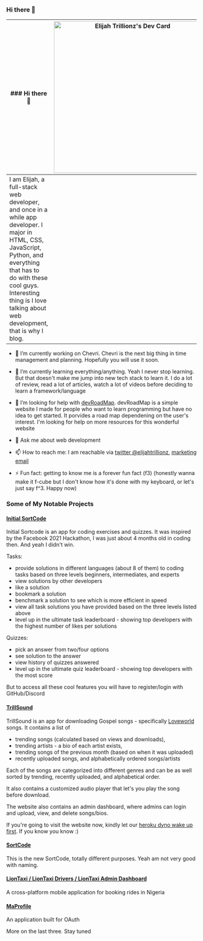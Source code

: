 ### Hi there 👋

| ### Hi there 👋                                                                                                                                                                                                                                           | <a href="https://app.daily.dev/elijahtrillionz"><img src="https://api.daily.dev/devcards/1e82f983d632449cb917301ce2959d07.png?r=zr7" width="400" alt="Elijah Trillionz's Dev Card"/></a> |
|----------------------------------------------------------------------------------------------------------------------------------------------------------------------------------------------------------------------------------------------------------|------------------------------------------------------------------------------------------------------------------------------------------------------------------------------------------|
| I am Elijah, a full-stack web developer, and once in a while app developer. I major in HTML, CSS, JavaScript, Python, and everything that has to do with these cool guys. Interesting thing is I love talking about web development, that is why I blog. |                                                                                                                                                                                          |

- 🔭 I’m currently working on Chevri. Chevri is the next big thing in time management and planning. Hopefully you will use it soon.

- 🌱 I’m currently learning everything/anything. Yeah I never stop learning. But that doesn't make me jump into new tech stack to learn it. I do a lot of review, read a lot of articles, watch a lot of videos before deciding to learn a framework/language

- 🤔 I’m looking for help with [devRoadMap](https://devroadmap.vercel.app). devRoadMap is a simple website I made for people who want to learn programming but have no idea to get started. It porvides a road map dependening on the user's interest. I'm looking for help on more resources for this wonderful website

- 💬 Ask me about web development

- 📫 How to reach me: I am reachable via [twitter @elijahtrillionz](https://twitter.com/elijahtrillionz), [marketing email](mailto:onlinedailyblog@gmail.com)

- ⚡ Fun fact: getting to know me is a forever fun fact (f3) (honestly wanna make it f-cube but I don't know how it's done with my keyboard, or let's just say f^3. Happy now)

### Some of My Notable Projects

#### [Initial SortCode](https://initial-sortcode.vercel.app/)

Initial Sortcode is an app for coding exercises and quizzes. It was inspired by the Facebook 2021 Hackathon, I was just about 4 months old in coding then. And yeah I didn't win.

Tasks:

- provide solutions in different languages (about 8 of them) to coding tasks based on three levels beginners, intermediates, and experts
- view solutions by other developers
- like a solution
- bookmark a solution
- benchmark a solution to see which is more efficient in speed
- view all task solutions you have provided based on the three levels listed above
- level up in the ultimate task leaderboard - showing top developers with the highest number of likes per solutions

Quizzes:

- pick an answer from two/four options
- see solution to the answer
- view history of quizzes answered
- level up in the ultimate quiz leaderboard - showing top developers with the most score

But to access all these cool features you will have to register/login with GitHub/Discord

#### [TrillSound](https://trillsound.vercel.app/)

TrillSound is an app for downloading Gospel songs - specifically [Loveworld](pastorchrisonline.org) songs. It contains a list of 

- trending songs (calculated based on views and downloads), 
- trending artists - a bio of each artist exists, 
- trending songs of the previous month (based on when it was uploaded)
- recently uploaded songs, and alphabetically ordered songs/artists

Each of the songs are categorized into different genres and can be as well sorted by trending, recently uploaded, and alphabetical order.

It also contains a customized audio player that let's you play the song before download.

The website also contains an admin dashboard, where admins can login and upload, view, and delete songs/bios.

If you're going to visit the website now, kindly let our [heroku dyno wake up first](https://dev.to/elijahtrillionz/your-heroku-app-is-slow-to-load-because-of-this-4lep). If you know you know :)

#### [SortCode](https://sortcode.vercel.app/)

This is the new SortCode, totally different purposes. Yeah am not very good with naming.

#### [LionTaxi / LionTaxi Drivers / LionTaxi Admin Dashboard](https://liontaxi.vercel.app/)

A cross-platform mobile application for booking rides in Nigeria

#### [MaProfile](https://maprofile-vercel.vercel.app/)

An application built for OAuth

More on the last three. Stay tuned
